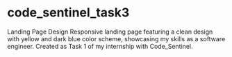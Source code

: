 # code_sentinel_task3
Landing Page Design
Responsive landing page featuring a clean design with yellow and dark blue color scheme, showcasing my skills as a software engineer. Created as Task 1 of my internship with Code_Sentinel.
